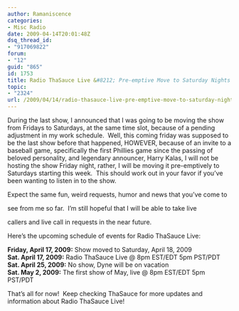 ```yaml
---
author: Ramaniscence
categories:
- Misc Radio
date: 2009-04-14T20:01:48Z
dsq_thread_id:
- "917069822"
forum:
- "12"
guid: "865"
id: 1753
title: Radio ThaSauce Live &#8212; Pre-emptive Move to Saturday Nights
topic:
- "2324"
url: /2009/04/14/radio-thasauce-live-pre-emptive-move-to-saturday-nights/
---
```


During the last show, I announced that I was going to be moving the show from Fridays to Saturdays, at the same time slot, because of a pending adjustment in my work schedule.  Well, this coming friday was supposed to be the last show before that happened, HOWEVER, because of an invite to a baseball game, specifically the first Phillies game since the passing of beloved personality, and legendary announcer, Harry Kalas, I will not be hosting the show Friday night, rather, I will be moving it pre-emptively to Saturdays starting this week.  This should work out in your favor if you&#8217;ve been wanting to listen in to the show.
  
Expect the same fun, weird requests, humor and news that you&#8217;ve come to
  
see from me so far.  I&#8217;m still hopeful that I will be able to take live
  
callers and live call in requests in the near future.

Here&#8217;s the upcoming schedule of events for Radio ThaSauce Live:

**Friday, April 17, 2009:** Show moved to Saturday, April 18, 2009  
**Sat. April 17, 2009:** Radio ThaSauce Live @ 8pm EST/EDT 5pm PST/PDT  
**Sat. April 25, 2009:** No show, Dyne will be on vacation  
**Sat. May 2, 2009:** The first show of May, live @ 8pm EST/EDT 5pm PST/PDT

That&#8217;s all for now!  Keep checking ThaSauce for more updates and information about Radio ThaSauce Live!